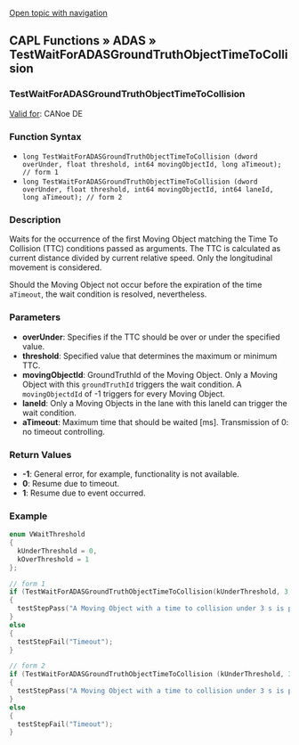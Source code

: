 [Open topic with navigation](../../../../../CANoeDEFamily.htm#Topics/CAPLFunctions/ADAS/Functions/CAPLfunctionTestWaitForADASGroundTruthObjectTimeToCollision.md)

## CAPL Functions » ADAS » TestWaitForADASGroundTruthObjectTimeToCollision

### TestWaitForADASGroundTruthObjectTimeToCollision

[Valid for](../../../Shared/FeatureAvailability.md): CANoe DE

### Function Syntax

- `long TestWaitForADASGroundTruthObjectTimeToCollision (dword overUnder, float threshold, int64 movingObjectId, long aTimeout); // form 1`
- `long TestWaitForADASGroundTruthObjectTimeToCollision (dword overUnder, float threshold, int64 movingObjectId, int64 laneId, long aTimeout); // form 2`

### Description

Waits for the occurrence of the first Moving Object matching the Time To Collision (TTC) conditions passed as arguments. The TTC is calculated as current distance divided by current relative speed. Only the longitudinal movement is considered.

Should the Moving Object not occur before the expiration of the time `aTimeout`, the wait condition is resolved, nevertheless.

### Parameters

- **overUnder**: Specifies if the TTC should be over or under the specified value.
- **threshold**: Specified value that determines the maximum or minimum TTC.
- **movingObjectId**: GroundTruthId of the Moving Object. Only a Moving Object with this `groundTruthId` triggers the wait condition. A `movingObjectdId` of -1 triggers for every Moving Object.
- **laneId**: Only a Moving Objects in the lane with this laneId can trigger the wait condition.
- **aTimeout**: Maximum time that should be waited [ms]. Transmission of 0: no timeout controlling.

### Return Values

- **-1**: General error, for example, functionality is not available.
- **0**: Resume due to timeout.
- **1**: Resume due to event occurred.

### Example

```c
enum VWaitThreshold
{
  kUnderThreshold = 0,
  kOverThreshold = 1
};

// form 1
if (TestWaitForADASGroundTruthObjectTimeToCollision(kUnderThreshold, 3, -1, 1000))
{
  testStepPass("A Moving Object with a time to collision under 3 s is present ");
}
else
{
  testStepFail("Timeout");
}

// form 2
if (TestWaitForADASGroundTruthObjectTimeToCollision (kUnderThreshold, 3, 3, 1 , 1000))
{
  testStepPass("A Moving Object with a time to collision under 3 s is present ");
}
else
{
  testStepFail("Timeout");
}
```
